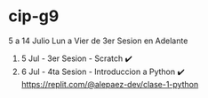 # cip-g9
5 a 14 Julio Lun a Vier de 3er Sesion en Adelante

1. 5 Jul - 3er Sesion - Scratch ✔️
2. 6 Jul - 4ta Sesion - Introduccion a Python ✔️ https://replit.com/@alepaez-dev/clase-1-python
